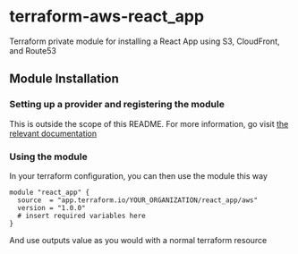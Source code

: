 # terraform-aws-react_app

Terraform private module for installing a React App using S3, CloudFront, and Route53

## Module Installation

### Setting up a provider and registering the module

This is outside the scope of this README. For more information, go visit [the relevant documentation](https://www.terraform.io/docs/cloud/registry/publish.html)

### Using the module

In your terraform configuration, you can then use the module this way

```hcl
module "react_app" {
  source  = "app.terraform.io/YOUR_ORGANIZATION/react_app/aws"
  version = "1.0.0"
  # insert required variables here
}
```

And use outputs value as you would with a normal terraform resource
